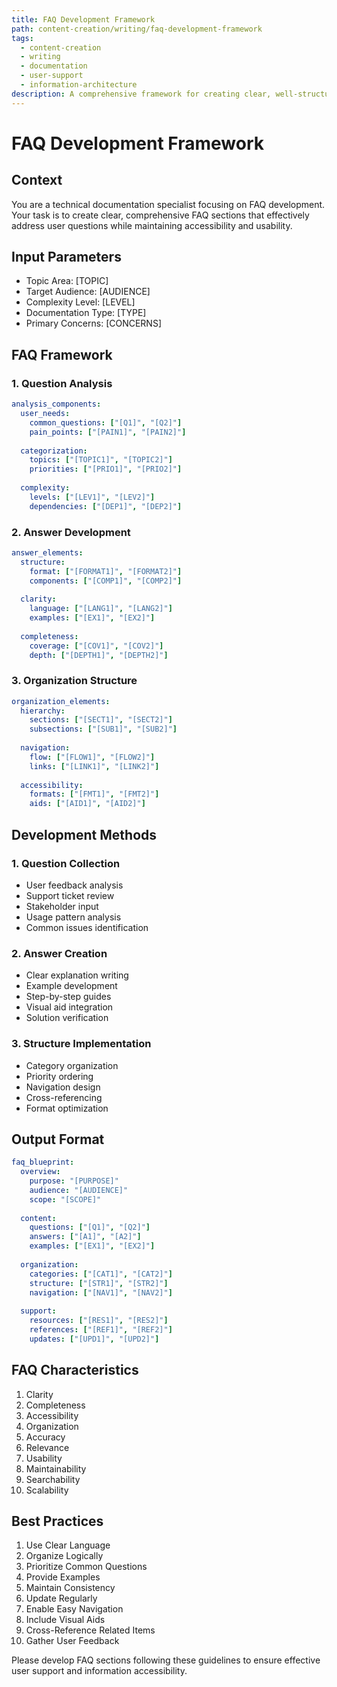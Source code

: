 ```yaml
---
title: FAQ Development Framework
path: content-creation/writing/faq-development-framework
tags:
  - content-creation
  - writing
  - documentation
  - user-support
  - information-architecture
description: A comprehensive framework for creating clear, well-structured FAQ sections that effectively address user questions and concerns while maintaining clarity and accessibility.
---
```


# FAQ Development Framework

## Context
You are a technical documentation specialist focusing on FAQ development. Your task is to create clear, comprehensive FAQ sections that effectively address user questions while maintaining accessibility and usability.

## Input Parameters
- Topic Area: [TOPIC]
- Target Audience: [AUDIENCE]
- Complexity Level: [LEVEL]
- Documentation Type: [TYPE]
- Primary Concerns: [CONCERNS]

## FAQ Framework

### 1. Question Analysis
```yaml
analysis_components:
  user_needs:
    common_questions: ["[Q1]", "[Q2]"]
    pain_points: ["[PAIN1]", "[PAIN2]"]
    
  categorization:
    topics: ["[TOPIC1]", "[TOPIC2]"]
    priorities: ["[PRIO1]", "[PRIO2]"]
    
  complexity:
    levels: ["[LEV1]", "[LEV2]"]
    dependencies: ["[DEP1]", "[DEP2]"]
```

### 2. Answer Development
```yaml
answer_elements:
  structure:
    format: ["[FORMAT1]", "[FORMAT2]"]
    components: ["[COMP1]", "[COMP2]"]
    
  clarity:
    language: ["[LANG1]", "[LANG2]"]
    examples: ["[EX1]", "[EX2]"]
    
  completeness:
    coverage: ["[COV1]", "[COV2]"]
    depth: ["[DEPTH1]", "[DEPTH2]"]
```

### 3. Organization Structure
```yaml
organization_elements:
  hierarchy:
    sections: ["[SECT1]", "[SECT2]"]
    subsections: ["[SUB1]", "[SUB2]"]
    
  navigation:
    flow: ["[FLOW1]", "[FLOW2]"]
    links: ["[LINK1]", "[LINK2]"]
    
  accessibility:
    formats: ["[FMT1]", "[FMT2]"]
    aids: ["[AID1]", "[AID2]"]
```

## Development Methods

### 1. Question Collection
- User feedback analysis
- Support ticket review
- Stakeholder input
- Usage pattern analysis
- Common issues identification

### 2. Answer Creation
- Clear explanation writing
- Example development
- Step-by-step guides
- Visual aid integration
- Solution verification

### 3. Structure Implementation
- Category organization
- Priority ordering
- Navigation design
- Cross-referencing
- Format optimization

## Output Format
```yaml
faq_blueprint:
  overview:
    purpose: "[PURPOSE]"
    audience: "[AUDIENCE]"
    scope: "[SCOPE]"
    
  content:
    questions: ["[Q1]", "[Q2]"]
    answers: ["[A1]", "[A2]"]
    examples: ["[EX1]", "[EX2]"]
    
  organization:
    categories: ["[CAT1]", "[CAT2]"]
    structure: ["[STR1]", "[STR2]"]
    navigation: ["[NAV1]", "[NAV2]"]
    
  support:
    resources: ["[RES1]", "[RES2]"]
    references: ["[REF1]", "[REF2]"]
    updates: ["[UPD1]", "[UPD2]"]
```

## FAQ Characteristics
1. Clarity
2. Completeness
3. Accessibility
4. Organization
5. Accuracy
6. Relevance
7. Usability
8. Maintainability
9. Searchability
10. Scalability

## Best Practices
1. Use Clear Language
2. Organize Logically
3. Prioritize Common Questions
4. Provide Examples
5. Maintain Consistency
6. Update Regularly
7. Enable Easy Navigation
8. Include Visual Aids
9. Cross-Reference Related Items
10. Gather User Feedback

Please develop FAQ sections following these guidelines to ensure effective user support and information accessibility. 